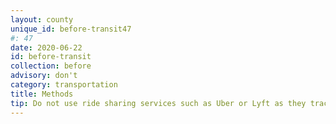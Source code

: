 ```yaml
---
layout: county 
unique_id: before-transit47
#: 47
date: 2020-06-22
id: before-transit
collection: before
advisory: don't
category: transportation
title: Methods
tip: Do not use ride sharing services such as Uber or Lyft as they track your locations.
---
```

